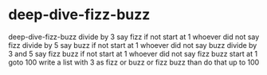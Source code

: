 # deep-dive-fizz-buzz
deep-dive-fizz-buzz
divide by 3 say fizz if not start at 1 whoever did not say fizz
divide by 5 say buzz if not start at 1 whoever did not say buzz
divide by 3 and 5 say fizz buzz if not start at 1 whoever did not say fizz buzz
start at 1 goto 100
write a list with 3 as fizz or buzz or fizz buzz   than do that up to 100
